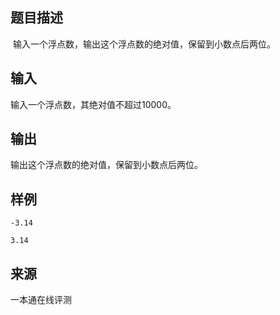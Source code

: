 ## 题目描述

 输入一个浮点数，输出这个浮点数的绝对值，保留到小数点后两位。

## 输入

输入一个浮点数，其绝对值不超过10000。

## 输出

输出这个浮点数的绝对值，保留到小数点后两位。

## 样例

```input1
-3.14
```

```output1
3.14
```


 ## 来源

 一本通在线评测 